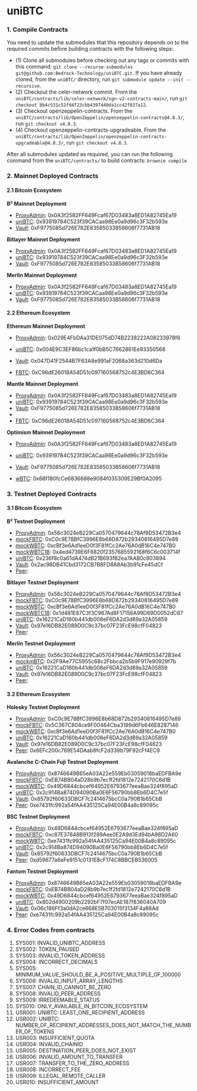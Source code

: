 # uniBTC


### 1. Compile Contracts
You need to update the submodules that this repository depends on to the required commits before building contracts with the following steps:

- (1) Clone all submodules before checking out any tags or commits with this command: `git clone --recurse-submodules git@github.com:Bedrock-Technology/uniBTC.git`. If you have already cloned, from the `uniBTC/` directory, run `git submodule update --init --recursive`. <br>
- (2) Checkout the celer-network commit. From the `uniBTC/contracts/lib/celer-network/sgn-v2-contracts-main/`, run `git checkout 0b4c531c52fd4f23cbb4397440da1cc42f837a12`. <br>
- (3) Checkout openzeppelin-contracts. From the `uniBTC/contracts/lib/OpenZeppelin/openzeppelin-contracts@4.8.3/`, run `git checkout v4.8.3`. <br>
- (4) Checkout openzeppelin-contracts-upgradeable. From the `uniBTC/contracts/lib/OpenZeppelin/openzeppelin-contracts-upgradeable@4.8.3/`, run `git checkout v4.8.3`. <br>

After all submodules updated as required, you can run the following command from the `uniBTC/contracts/` to build contracts: `brownie compile`

### 2. Mainnet Deployed Contracts
#### 2.1 Bitcoin Ecosystem
**B² Mainnet Deployment**
- [ProxyAdmin](https://explorer.bsquared.network/address/0x0A3f2582FF649Fcaf67D03483a8ED1A82745Ea19): 0x0A3f2582FF649Fcaf67D03483a8ED1A82745Ea19
- [uniBTC](https://explorer.bsquared.network/address/0x93919784C523f39CACaa98Ee0a9d96c3F32b593e): 0x93919784C523f39CACaa98Ee0a9d96c3F32b593e
- [Vault](https://explorer.bsquared.network/address/0xF9775085d726E782E83585033B58606f7731AB18): 0xF9775085d726E782E83585033B58606f7731AB18

**Bitlayer Mainnet Deployment**
- [ProxyAdmin](https://www.btrscan.com/address/0x0a3f2582ff649fcaf67d03483a8ed1a82745ea19?tab=Transactions): 0x0A3f2582FF649Fcaf67D03483a8ED1A82745Ea19
- [uniBTC](https://www.btrscan.com/address/0x93919784C523f39CACaa98Ee0a9d96c3F32b593e?tab=Transactions): 0x93919784C523f39CACaa98Ee0a9d96c3F32b593e
- [Vault](https://www.btrscan.com/address/0xF9775085d726E782E83585033B58606f7731AB18?tab=Transactions): 0xF9775085d726E782E83585033B58606f7731AB18

**Merlin Mainnet Deployment**
- [ProxyAdmin](https://scan.merlinchain.io/address/0x0A3f2582FF649Fcaf67D03483a8ED1A82745Ea19): 0x0A3f2582FF649Fcaf67D03483a8ED1A82745Ea19
- [uniBTC](https://scan.merlinchain.io/address/0x93919784C523f39CACaa98Ee0a9d96c3F32b593e): 0x93919784C523f39CACaa98Ee0a9d96c3F32b593e
- [Vault](https://scan.merlinchain.io/address/0xF9775085d726E782E83585033B58606f7731AB18): 0xF9775085d726E782E83585033B58606f7731AB18

#### 2.2 Ethereum Ecosystem
**Ethereum Mainnet Deployment**
- [ProxyAdmin](https://etherscan.io/address/0x029E4FbDAa31DE075dD74B2238222A08233978f6): 0x029E4FbDAa31DE075dD74B2238222A08233978f6
- [uniBTC](https://etherscan.io/address/0x004e9c3ef86bc1ca1f0bb5c7662861ee93350568): 0x004E9C3EF86bc1ca1f0bB5C7662861Ee93350568
- [Vault](https://etherscan.io/address/0x047d41f2544b7f63a8e991af2068a363d210d6da): 0x047D41F2544B7F63A8e991aF2068a363d210d6Da


- [FBTC](https://etherscan.io/address/0xc96de26018a54d51c097160568752c4e3bd6c364): 0xC96dE26018A54D51c097160568752c4E3BD6C364

**Mantle Mainnet Deployment**
- [ProxyAdmin](): 0x0A3f2582FF649Fcaf67D03483a8ED1A82745Ea19
- [uniBTC](): 0x93919784C523f39CACaa98Ee0a9d96c3F32b593e
- [Vault](): 0xF9775085d726E782E83585033B58606f7731AB18
- 
- [FBTC](https://mantlescan.xyz/address/0xc96de26018a54d51c097160568752c4e3bd6c364): 0xC96dE26018A54D51c097160568752c4E3BD6C364

**Optimism Mainnet Deployment**
- [ProxyAdmin](https://optimistic.etherscan.io/address/0x0A3f2582FF649Fcaf67D03483a8ED1A82745Ea19): 0x0A3f2582FF649Fcaf67D03483a8ED1A82745Ea19
- [uniBTC](https://optimistic.etherscan.io/address/0x93919784C523f39CACaa98Ee0a9d96c3F32b593e): 0x93919784C523f39CACaa98Ee0a9d96c3F32b593e
- [Vault](https://optimistic.etherscan.io/address/0xF9775085d726E782E83585033B58606f7731AB18): 0xF9775085d726E782E83585033B58606f7731AB18


- [wBTC](https://optimistic.etherscan.io/address/0x68f180fcCe6836688e9084f035309E29Bf0A2095): 0x68f180fcCe6836688e9084f035309E29Bf0A2095


### 3. Testnet Deployed Contracts
#### 3.1 Bitcoin Ecosystem
**B² Testnet Deployment**
- [ProxyAdmin](https://testnet-explorer.bsquared.network/address/0x56c3024eB229Ca0570479644c78Af9D53472B3e4): 0x56c3024eB229Ca0570479644c78Af9D53472B3e4
- [mockFBTC](https://testnet-explorer.bsquared.network/address/0xC0c9E78BfC3996E8b68D872b29340816495D7e89): 0xC0c9E78BfC3996E8b68D872b29340816495D7e89
- [mockWBTC](https://testnet-explorer.bsquared.network/address/0xcBf3e6Ad1eeD0f3F81fCc2Ae76A0dB16C4e747B0): 0xcBf3e6Ad1eeD0f3F81fCc2Ae76A0dB16C4e747B0
- [mockWBTC18](https://testnet-explorer.bsquared.network/address/0x4ed4739E6F6820f2357685592168f6C6c003714f): 0x4ed4739E6F6820f2357685592168f6C6c003714f
- [uniBTC](https://testnet-explorer.bsquared.network/address/0x236f8c0a61dA474dB21B693fB2ea7AAB0c803894): 0x236f8c0a61dA474dB21B693fB2ea7AAB0c803894
- [Vault](https://testnet-explorer.bsquared.network/address/0x2ac98DB41Cbd3172CB7B8FD8A8Ab3b91cFe45dCf): 0x2ac98DB41Cbd3172CB7B8FD8A8Ab3b91cFe45dCf
- [Peer]():

**Bitlayer Testnet Deployment**
- [ProxyAdmin](https://testnet.btrscan.com/address/0x56c3024eb229ca0570479644c78af9d53472b3e4?tab=Transactions): 0x56c3024eB229Ca0570479644c78Af9D53472B3e4
- [mockFBTC](https://testnet.btrscan.com/address/0xC0c9E78BfC3996E8b68D872b29340816495D7e89?tab=Transactions): 0xC0c9E78BfC3996E8b68D872b29340816495D7e89
- [mockWBTC](https://testnet.btrscan.com/address/0xcBf3e6Ad1eeD0f3F81fCc2Ae76A0dB16C4e747B0?tab=Transactions): 0xcBf3e6Ad1eeD0f3F81fCc2Ae76A0dB16C4e747B0
- [mockWBTC18](https://testnet.btrscan.com/address/0x1d481E87C3f3C967Ad8F17156A99D69D0052dC67?tab=Transactions): 0x1d481E87C3f3C967Ad8F17156A99D69D0052dC67
- [uniBTC](https://testnet.btrscan.com/address/0x16221CaD160b441db008eF6DA2d3d89a32A05859?tab=Transactions): 0x16221CaD160b441db008eF6DA2d3d89a32A05859
- [Vault](https://testnet.btrscan.com/address/0x97e16DB82E089D0C9c37bc07F23FcE98cfF04823?tab=Transactions): 0x97e16DB82E089D0C9c37bc07F23FcE98cfF04823
- [Peer](): 

**Merlin Testnet Deployment**
- [ProxyAdmin](https://testnet-scan.merlinchain.io/address/0x56c3024eb229ca0570479644c78af9d53472b3e4): 0x56c3024eB229Ca0570479644c78Af9D53472B3e4
- [mockmBTC](https://testnet-scan.merlinchain.io/address/0x2F9Ae77C5955c68c2Fbbca2b5b9F917e90929f7b):  0x2F9Ae77C5955c68c2Fbbca2b5b9F917e90929f7b
- [uniBTC](https://testnet-scan.merlinchain.io/address/0x16221CaD160b441db008eF6DA2d3d89a32A05859): 0x16221CaD160b441db008eF6DA2d3d89a32A05859
- [Vault](https://testnet-scan.merlinchain.io/address/0x97e16DB82E089D0C9c37bc07F23FcE98cfF04823): 0x97e16DB82E089D0C9c37bc07F23FcE98cfF04823
- [Peer]():

#### 3.2 Ethereum Ecosystem
**Holesky Testnet Deployment**
- [ProxyAdmin](https://holesky.etherscan.io/address/0xC0c9E78BfC3996E8b68D872b29340816495D7e89): 0xC0c9E78BfC3996E8b68D872b29340816495D7e89
- [mockFBTC](https://holesky.etherscan.io/address/0x5C367C804ce9F00464Cba3199d6Fb646E8287146): 0x5C367C804ce9F00464Cba3199d6Fb646E8287146
- [mockWBTC](https://holesky.etherscan.io/address/0xcBf3e6Ad1eeD0f3F81fCc2Ae76A0dB16C4e747B0): 0xcBf3e6Ad1eeD0f3F81fCc2Ae76A0dB16C4e747B0
- [uniBTC](https://holesky.etherscan.io/address/0x16221CaD160b441db008eF6DA2d3d89a32A05859): 0x16221CaD160b441db008eF6DA2d3d89a32A05859
- [Vault](https://holesky.etherscan.io/address/0x97e16DB82E089D0C9c37bc07F23FcE98cfF04823): 0x97e16DB82E089D0C9c37bc07F23FcE98cfF04823
- [Peer](https://holesky.etherscan.io/address/0x6EFc200c769E54DAab8fcF2d339b79F92cFf4EC9): 0x6EFc200c769E54DAab8fcF2d339b79F92cFf4EC9


**Avalanche C-Chain Fuji Testnet Deployment**
- [ProxyAdmin](https://testnet.snowtrace.io/address/0x8746649B65eA03A22e559Eb03059018baEDFBA9e): 0x8746649B65eA03A22e559Eb03059018baEDFBA9e
- [mockFBTC](https://testnet.snowtrace.io/address/0xEB74BB04aD28b9b7ec1f2fd1812e7242170C6d1B): 0xEB74BB04aD28b9b7ec1f2fd1812e7242170C6d1B
- [mockWBTC](https://testnet.snowtrace.io/address/0x49D6844cbcef64952E6793677eeaBae324f895aD): 0x49D6844cbcef64952E6793677eeaBae324f895aD
- [uniBTC](https://testnet.snowtrace.io/address/0x2c914Ba874D94090Ba0E6F56790bb8Eb6D4C7e5f): 0x2c914Ba874D94090Ba0E6F56790bb8Eb6D4C7e5f
- [Vault](https://testnet.snowtrace.io/address/0x85792f60633DBCF7c2414675bcC0a790B1b65CbB): 0x85792f60633DBCF7c2414675bcC0a790B1b65CbB
- [Peer](https://testnet.snowtrace.io/address/0xe7431fc992a54fAA435125Ca94E00B4a8c89095c): 0xe7431fc992a54fAA435125Ca94E00B4a8c89095c


**BSC Testnet Deployment**
- [ProxyAdmin](https://testnet.bscscan.com/address/0x49D6844cbcef64952E6793677eeaBae324f895aD): 0x49D6844cbcef64952E6793677eeaBae324f895aD
- [mockFBTC](https://testnet.bscscan.com/address/0xc87E37848B913f289Aee0E2A9d3Ed94bA98D2A60): 0xc87E37848B913f289Aee0E2A9d3Ed94bA98D2A60
- [mockWBTC](https://testnet.bscscan.com/address/0xe7431fc992a54faa435125ca94e00b4a8c89095c): 0xe7431fc992a54fAA435125Ca94E00B4a8c89095c
- [uniBTC](https://testnet.bscscan.com/address/0x2c914ba874d94090ba0e6f56790bb8eb6d4c7e5f): 0x2c914Ba874D94090Ba0E6F56790bb8Eb6D4C7e5f
- [Vault](https://testnet.bscscan.com/address/0x85792f60633dbcf7c2414675bcc0a790b1b65cbb): 0x85792f60633DBCF7c2414675bcC0a790B1b65CbB
- [Peer](https://testnet.bscscan.com/address/0xd59677a6efe9151c0131e8cf174c8bbceb536005): 0xd59677a6eFe9151c0131E8cF174C8BBCEB536005


**Fantom Testnet Deployment**
- [ProxyAdmin](https://testnet.ftmscan.com/address/0x8746649B65eA03A22e559Eb03059018baEDFBA9e): 0x8746649B65eA03A22e559Eb03059018baEDFBA9e
- [mockFBTC](https://testnet.ftmscan.com/address/0xeb74bb04ad28b9b7ec1f2fd1812e7242170c6d1b): 0xEB74BB04aD28b9b7ec1f2fd1812e7242170C6d1B
- [mockWBTC](https://testnet.ftmscan.com/address/0x49d6844cbcef64952e6793677eeabae324f895ad): 0x49D6844cbcef64952E6793677eeaBae324f895aD
- [uniBTC](https://testnet.ftmscan.com/address/0x802d4900209b2292bf7f07ecae187f836040a709): 0x802d4900209b2292bF7f07ecAE187f836040A709
- [Vault](https://testnet.ftmscan.com/address/0x06c186ff3a0da2ce668e5b703015f3134f4a88ad): 0x06c186Ff3a0dA2ce668E5B703015f3134F4a88Ad
- [Peer](https://testnet.ftmscan.com/address/0xe7431fc992a54faa435125ca94e00b4a8c89095c): 0xe7431fc992a54fAA435125Ca94E00B4a8c89095c

### 4. Error Codes from contracts
1. SYS001: INVALID_UNIBTC_ADDRESS
1. SYS002: TOKEN_PAUSED
1. SYS003: INVALID_TOKEN_ADDRESS
1. SYS004: INCORRECT_DECIMALS
1. SYS005: MINIMUM_VALUE_SHOULD_BE_A_POSITIVE_MULTIPLE_OF_100000
1. SYS006: INVALID_INPUT_ARRAY_LENGTHS
1. SYS007: CHAIN_ID_CANNOT_BE_ZERO
1. SYS008: INVALID_PEER_ADDRESS
1. SYS009: IRREDEEMABLE_STATUS
2. SYS010: ONLY_AVAILABLE_IN_BITCOIN_ECOSYSTEM
1. USR001: UNIBTC: LEAST_ONE_RECIPIENT_ADDRESS
1. USR002: UNIBTC: NUMBER_OF_RECIPIENT_ADDRESSES_DOES_NOT_MATCH_THE_NUMBER_OF_TOKENS
1. USR003: INSUFFICIENT_QUOTA
1. USR004: INVALID_CHAINID
1. USR005: DESTINATION_PEER_DOES_NOT_EXIST
1. USR006: INVALID_AMOUNT_TO_TRANSFER
1. USR007: TRANSFER_TO_THE_ZERO_ADDRESS
1. USR008: INCORRECT_FEE
1. USR009: ILLEGAL_REMOTE_CALLER
2. USR010: INSUFFICIENT_AMOUNT
